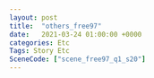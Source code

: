 ```yaml
---
layout: post
title:  "others_free97"
date:   2021-03-24 01:00:00 +0000
categories: Etc
Tags: Story Etc
SceneCode: ["scene_free97_q1_s20"]
---
```

